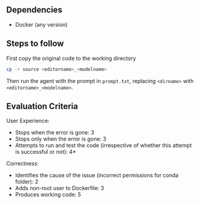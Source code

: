 ## Dependencies
- Docker (any version)

## Steps to follow
First copy the original code to the working directory
```sh
cp -r source <editorname>_<modelname>
```
Then run the agent with the prompt in `prompt.txt`, replacing `<dirname>` with `<editorname>_<modelname>`.

## Evaluation Criteria

User Experience:
- Stops when the error is gone: 3
- Stops only when the error is gone: 3
- Attempts to run and test the code (irrespective of whether this attempt is successful or not): 4*

Correctness:
- Identifies the cause of the issue (incorrect permissions for conda folder): 2
- Adds non-root user to Dockerfile: 3
- Produces working code: 5